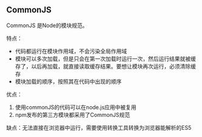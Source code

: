 
## CommonJS
CommonJS 是Node的模块规范。

特点：
* 代码都运行在模块作用域，不会污染全局作用域
* 模块可以多次加载，但是只会在第一次加载时运行一次，然后运行结果就被缓存了，以后再加载，就直接读取缓存结果。要想让模块再次运行，必须清除缓存
* 模块加载的顺序，按照其在代码中出现的顺序

优点：
1. 使用commonJS的代码可以在node.js应用中被复用
2. npm发布的第三方模块都采用了CommonJS规范

缺点：无法直接在浏览器中运行，需要使用转换工具转换为浏览器能解析的ES5





